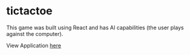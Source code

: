 # tictactoe

This game was built using React and has AI capabilities (the user plays against the computer).

View Application [here](https://ersing-tictactoe-.herokuapp.com/)
